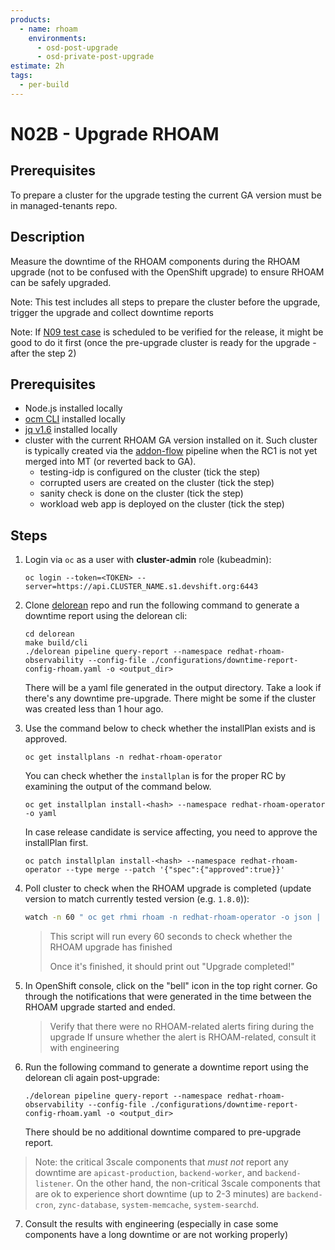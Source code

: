 ```yaml
---
products:
  - name: rhoam
    environments:
      - osd-post-upgrade
      - osd-private-post-upgrade
estimate: 2h
tags:
  - per-build
---
```


# N02B - Upgrade RHOAM

## Prerequisites

To prepare a cluster for the upgrade testing the current GA version must be in managed-tenants repo.

## Description

Measure the downtime of the RHOAM components during the RHOAM upgrade (not to be confused with the OpenShift upgrade) to ensure RHOAM can be safely upgraded.

Note: This test includes all steps to prepare the cluster before the upgrade, trigger the upgrade and collect downtime reports

Note: If [N09 test case](https://github.com/integr8ly/integreatly-operator/blob/master/test-cases/tests/upgrade/n09-verify-that-upgrades-rollout-can-be-paused.md) is scheduled to be verified for the release, it might be good to do it first (once the pre-upgrade cluster is ready for the upgrade - after the step 2)

## Prerequisites

- Node.js installed locally
- [ocm CLI](https://github.com/openshift-online/ocm-cli/releases) installed locally
- [jq v1.6](https://github.com/stedolan/jq/releases) installed locally
- cluster with the current RHOAM GA version installed on it. Such cluster is typically created via the [addon-flow](https://master-jenkins-csb-intly.apps.ocp-c1.prod.psi.redhat.com/job/ManagedAPI/job/managed-api-install-addon-flow) pipeline when the RC1 is not yet merged into MT (or reverted back to GA).
  - testing-idp is configured on the cluster (tick the step)
  - corrupted users are created on the cluster (tick the step)
  - sanity check is done on the cluster (tick the step)
  - workload web app is deployed on the cluster (tick the step)

## Steps

1. Login via `oc` as a user with **cluster-admin** role (kubeadmin):

   ```
   oc login --token=<TOKEN> --server=https://api.CLUSTER_NAME.s1.devshift.org:6443
   ```

2. Clone [delorean](https://github.com/integr8ly/delorean) repo and run the following command to generate a downtime report using the delorean cli:

   ```
   cd delorean
   make build/cli
   ./delorean pipeline query-report --namespace redhat-rhoam-observability --config-file ./configurations/downtime-report-config-rhoam.yaml -o <output_dir>
   ```

   There will be a yaml file generated in the output directory. Take a look if there's any downtime pre-upgrade. There might be some if the cluster was created less than 1 hour ago.

3. Use the command below to check whether the installPlan exists and is approved.

   ```
   oc get installplans -n redhat-rhoam-operator
   ```

   You can check whether the `installplan` is for the proper RC by examining the output of the command below.

   ```
   oc get installplan install-<hash> --namespace redhat-rhoam-operator -o yaml
   ```

   In case release candidate is service affecting, you need to approve the installPlan first.

   ```
   oc patch installplan install-<hash> --namespace redhat-rhoam-operator --type merge --patch '{"spec":{"approved":true}}'
   ```

4. Poll cluster to check when the RHOAM upgrade is completed (update version to match currently tested version (e.g. `1.8.0`)):

   ```bash
   watch -n 60 " oc get rhmi rhoam -n redhat-rhoam-operator -o json | jq -r .status.version | grep -q "1.x.x" && echo 'RHOAM Upgrade completed\!'"
   ```

   > This script will run every 60 seconds to check whether the RHOAM upgrade has finished
   >
   > Once it's finished, it should print out "Upgrade completed!"

5. In OpenShift console, click on the "bell" icon in the top right corner. Go through the notifications that were generated in the time between the RHOAM upgrade started and ended.

   > Verify that there were no RHOAM-related alerts firing during the upgrade
   > If unsure whether the alert is RHOAM-related, consult it with engineering

6. Run the following command to generate a downtime report using the delorean cli again post-upgrade:

   ```
   ./delorean pipeline query-report --namespace redhat-rhoam-observability --config-file ./configurations/downtime-report-config-rhoam.yaml -o <output_dir>
   ```

   There should be no additional downtime compared to pre-upgrade report.

> Note: the critical 3scale components that _must not_ report any downtime are `apicast-production`, `backend-worker`, and `backend-listener`. On the other hand, the non-critical 3scale components that are ok to experience short downtime (up to 2-3 minutes) are `backend-cron`, `zync-database`, `system-memcache`, `system-searchd`.

7. Consult the results with engineering (especially in case some components have a long downtime or are not working properly)
